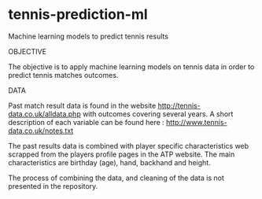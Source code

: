 # tennis-prediction-ml
Machine learning models to predict tennis results

OBJECTIVE

The objective is to apply machine learning models on tennis data in order to predict tennis matches outcomes. 

DATA

Past match result data is found in the website http://tennis-data.co.uk/alldata.php with outcomes covering several years. A short description of each variable can be found here : http://www.tennis-data.co.uk/notes.txt

The past results data is combined with player specific characteristics web scrapped from the players profile pages in the ATP website. The main characteristics are birthday (age), hand, backhand and height.

The process of combining the data, and cleaning of the data is not presented in the repository.
